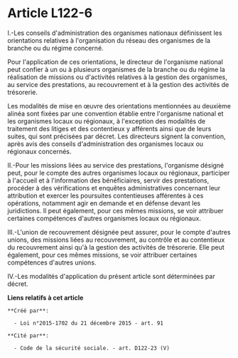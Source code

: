# Article L122-6

I.-Les conseils d'administration des organismes nationaux définissent les orientations relatives à l'organisation du réseau
des organismes de la branche ou du régime concerné. 

Pour l'application de ces orientations, le directeur de l'organisme national peut confier à un ou à plusieurs organismes de
la branche ou du régime la réalisation de missions ou d'activités relatives à la gestion des organismes, au service des
prestations, au recouvrement et à la gestion des activités de trésorerie. 

Les modalités de mise en œuvre des orientations mentionnées au deuxième alinéa sont fixées par une convention établie entre
l'organisme national et les organismes locaux ou régionaux, à l'exception des modalités de traitement des litiges et des
contentieux y afférents ainsi que de leurs suites, qui sont précisées par décret. Les directeurs signent la convention, après
avis des conseils d'administration des organismes locaux ou régionaux concernés. 

II.-Pour les missions liées au service des prestations, l'organisme désigné peut, pour le compte des autres organismes locaux
ou régionaux, participer à l'accueil et à l'information des bénéficiaires, servir des prestations, procéder à des
vérifications et enquêtes administratives concernant leur attribution et exercer les poursuites contentieuses afférentes à
ces opérations, notamment agir en demande et en défense devant les juridictions. Il peut également, pour ces mêmes missions,
se voir attribuer certaines compétences d'autres organismes locaux ou régionaux. 

III.-L'union de recouvrement désignée peut assurer, pour le compte d'autres unions, des missions liées au recouvrement, au
contrôle et au contentieux du recouvrement ainsi qu'à la gestion des activités de trésorerie. Elle peut également, pour ces
mêmes missions, se voir attribuer certaines compétences d'autres unions. 

IV.-Les modalités d'application du présent article sont déterminées par décret.

**Liens relatifs à cet article**

	**Créé par**:

	  - Loi n°2015-1702 du 21 décembre 2015 - art. 91

	**Cité par**:

	  - Code de la sécurité sociale. - art. D122-23 (V)
